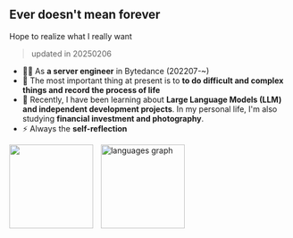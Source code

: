 ## Ever doesn't mean forever

Hope to realize what I really want

> updated in 20250206

- 👨‍💻 As **a server engineer** in Bytedance (202207-~)
- 🫣 The most important thing at present is to **to do difficult and complex things and record the process of life**
- 🤕 Recently, I have been learning about **Large Language Models (LLM) and independent development projects**. In my personal life, I'm also studying **financial investment and photography**.
- ⚡ Always the **self-reflection**


<div >
    <img src="https://github-readme-stats.vercel.app/api?username=catwithtudou&show_icons=true&count_private=true" height="150" style="margin-right: 10px;" />
    <img src="https://github-readme-stats.vercel.app/api/top-langs?username=catwithtudou&locale=en&hide_title=false&layout=compact&card_width=320&langs_count=5&hide_border=false&hide=Jupyter%20Notebook,HTML" height="150" alt="languages graph" />

</div>



